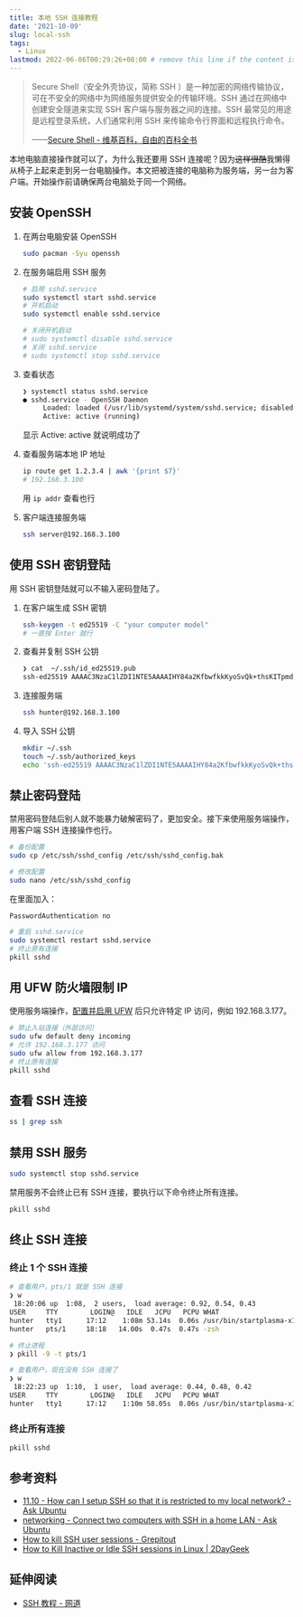 ```yaml
---
title: 本地 SSH 连接教程
date: '2021-10-09'
slug: local-ssh
tags:
  - Linux
lastmod: 2022-06-06T00:29:26+08:00 # remove this line if the content is actually changed
---
```


> Secure Shell（安全外壳协议，简称 SSH ）是一种加密的网络传输协议，可在不安全的网络中为网络服务提供安全的传输环境。SSH 通过在网络中创建安全隧道来实现 SSH 客户端与服务器之间的连接。SSH 最常见的用途是远程登录系统，人们通常利用 SSH 来传输命令行界面和远程执行命令。
>
> ——[Secure Shell - 维基百科，自由的百科全书](https://zh.wikipedia.org/wiki/Secure_Shell)

本地电脑直接操作就可以了，为什么我还要用 SSH 连接呢？因为~~这样很酷~~我懒得从椅子上起来走到另一台电脑操作。本文把被连接的电脑称为服务端，另一台为客户端。开始操作前请确保两台电脑处于同一个网络。

## 安装 OpenSSH

1. 在两台电脑安装 OpenSSH

    ```bash
    sudo pacman -Syu openssh
    ```
    
1. 在服务端启用 SSH 服务

    ```bash
    # 启用 sshd.service
    sudo systemctl start sshd.service
    # 开机启动
    sudo systemctl enable sshd.service

    # 关闭开机启动
    # sudo systemctl disable sshd.service
    # 关闭 sshd.service
    # sudo systemctl stop sshd.service
    ```

1. 查看状态

    ```bash
    ❯ systemctl status sshd.service
    ● sshd.service - OpenSSH Daemon
         Loaded: loaded (/usr/lib/systemd/system/sshd.service; disabled; vendor preset: disabled)
         Active: active (running)
    ```
    
    显示 Active: active 就说明成功了

1. 查看服务端本地 IP 地址

    ```bash
    ip route get 1.2.3.4 | awk '{print $7}'
    # 192.168.3.100
    ```
    
    用 `ip addr` 查看也行

1. 客户端连接服务端

    ```bash
    ssh server@192.168.3.100
    ```


## 使用 SSH 密钥登陆

用 SSH 密钥登陆就可以不输入密码登陆了。

1. 在客户端生成 SSH 密钥

    ```bash
    ssh-keygen -t ed25519 -C "your computer model"
    # 一直按 Enter 就行
    ```

1. 查看并复制 SSH 公钥

    ```bash
    ❯ cat  ~/.ssh/id_ed25519.pub
    ssh-ed25519 AAAAC3NzaC1lZDI1NTE5AAAAIHY84a2KfbwfkkKyoSvQk+thsKITpmdFzNbYoCs0SlkU magicbook14
    ```

1. 连接服务端

    ```bash
    ssh hunter@192.168.3.100
    ```

1. 导入 SSH 公钥

    ```bash
    mkdir ~/.ssh
    touch ~/.ssh/authorized_keys
    echo 'ssh-ed25519 AAAAC3NzaC1lZDI1NTE5AAAAIHY84a2KfbwfkkKyoSvQk+thsKITpmdFzNbYoCs0SlkU magicbook14' >> ~/.ssh/authorized_keys
    ```

## 禁止密码登陆

禁用密码登陆后别人就不能暴力破解密码了，更加安全。接下来使用服务端操作，用客户端 SSH 连接操作也行。

```bash
# 备份配置
sudo cp /etc/ssh/sshd_config /etc/ssh/sshd_config.bak
```

```bash
# 修改配置
sudo nano /etc/ssh/sshd_config
```

在里面加入：

```
PasswordAuthentication no
```

```bash
# 重启 sshd.service
sudo systemctl restart sshd.service
# 终止原有连接
pkill sshd
```

## 用 UFW 防火墙限制 IP

使用服务端操作，[配置并启用 UFW](/zh-cn/post/2021/10/09/ufw-for-local-computers/) 后只允许特定 IP 访问，例如 192.168.3.177。

```bash
# 禁止入站连接（外部访问）
sudo ufw default deny incoming
# 允许 192.168.3.177 访问
sudo ufw allow from 192.168.3.177
# 终止原有连接
pkill sshd
```

## 查看 SSH 连接

```bash
ss | grep ssh
```

## 禁用 SSH 服务

```bash
sudo systemctl stop sshd.service
```

禁用服务不会终止已有 SSH 连接，要执行以下命令终止所有连接。

```bash
pkill sshd
```

## 终止 SSH 连接

### 终止 1 个 SSH 连接

```bash
# 查看用户，pts/1 就是 SSH 连接
❯ w
 18:20:06 up  1:08,  2 users,  load average: 0.92, 0.54, 0.43
USER     TTY        LOGIN@   IDLE   JCPU   PCPU WHAT
hunter   tty1      17:12    1:08m 53.14s  0.06s /usr/bin/startplasma-x11
hunter   pts/1     18:18   14.00s  0.47s  0.47s -zsh

# 终止进程
❯ pkill -9 -t pts/1

# 查看用户，现在没有 SSH 连接了
❯ w
 18:22:23 up  1:10,  1 user,  load average: 0.44, 0.48, 0.42
USER     TTY        LOGIN@   IDLE   JCPU   PCPU WHAT
hunter   tty1      17:12    1:10m 58.05s  0.06s /usr/bin/startplasma-x11
```

### 终止所有连接

```bash
pkill sshd
```

## 参考资料

- [11.10 - How can I setup SSH so that it is restricted to my local network? - Ask Ubuntu](https://askubuntu.com/a/115958)
- [networking - Connect two computers with SSH in a home LAN - Ask Ubuntu](https://askubuntu.com/a/1108044)
- [How to kill SSH user sessions - Grepitout](https://grepitout.com/kill-ssh-user-sessions/)
- [How to Kill Inactive or Idle SSH sessions in Linux | 2DayGeek](https://www.2daygeek.com/kill-terminate-inactive-idle-ssh-session-on-linux/)

## 延伸阅读

- [SSH 教程 - 网道](https://wangdoc.com/ssh/index.html)
